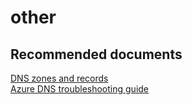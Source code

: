 <properties
	pageTitle="other"
	description="other"
	service="microsoft.network"
	resource="dns"
	authors="radwiv"
	selfHelpType="generic"
	supportTopicIds="32560535"
	resourceTags=""
	productPesIds="15804"
	cloudEnvironments="public, Fairfax"
	articleId="7116c985-f01f-4f2b-9ddd-d1d038eb9331"
	ownershipId="CloudNet_DNS"
/>

# other

## **Recommended documents**
[DNS zones and records](https://docs.microsoft.com/azure/dns/dns-zones-records)<br>
[Azure DNS troubleshooting guide](https://docs.microsoft.com/azure/dns/dns-troubleshoot)<br>

